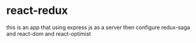 # react-redux
this is an app that using express js as a server then configure redux-saga and react-dom and react-optimist
